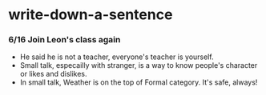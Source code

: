 # write-down-a-sentence
### 6/16 Join Leon's class again
- He said he is not a teacher, everyone's teacher is yourself.
- Small talk, especailly with stranger, is a way to know people's character or likes and dislikes.
- In small talk, Weather is on the top of Formal category. It's safe, always!
